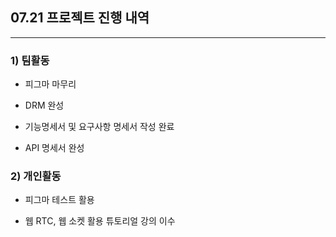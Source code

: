 ## 07.21 프로젝트 진행 내역

---

### 1) 팀활동

- 피그마 마무리

- DRM 완성

- 기능명세서 및 요구사항 명세서 작성 완료

- API 명세서 완성

### 2) 개인활동

- 피그마 테스트 활용

- 웹 RTC, 웹 소켓 활용 튜토리얼 강의 이수
